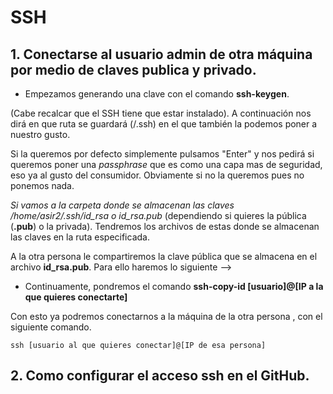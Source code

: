 # SSH

## 1. **Conectarse al usuario admin de otra máquina por medio de claves publica y privado.**

- Empezamos generando una clave con el comando **ssh-keygen**. 

(Cabe recalcar que el SSH tiene que estar instalado). A continuación nos dirá en que ruta se guardará (/.ssh) en el que también la podemos poner a nuestro gusto. 

Si la queremos por defecto simplemente pulsamos "Enter" y nos pedirá si queremos poner una *passphrase* que es como una capa mas de seguridad, eso ya al gusto del consumidor. Obviamente si no la queremos pues no ponemos nada.

*Si vamos a la carpeta donde se almacenan las claves /home/asir2/.ssh/id_rsa o id_rsa.pub* (dependiendo si quieres la pública (**.pub**) o la privada). Tendremos los archivos de estas donde se almacenan las claves en la ruta especificada.


A la otra persona le compartiremos la clave pública que se almacena en el archivo **id_rsa.pub**. Para ello haremos lo siguiente -->

- Continuamente, pondremos el comando **ssh-copy-id [usuario]@[IP a la que quieres conectarte]**

Con esto ya podremos conectarnos a la máquina de la otra persona , con el siguiente comando.

```
ssh [usuario al que quieres conectar]@[IP de esa persona]

```


## 2. **Como configurar el acceso ssh en el GitHub.**
